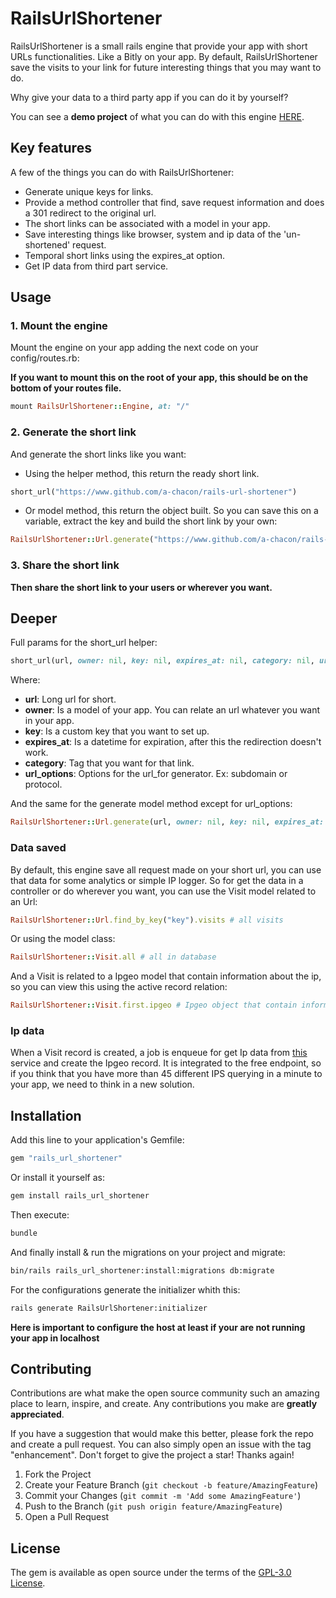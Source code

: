 # RailsUrlShortener

RailsUrlShortener is a small rails engine that provide your app with short URLs functionalities. Like a Bitly on your app. By default, RailsUrlShortener save the visits to your link for future interesting things that you may want to do.

Why give your data to a third party app if you can do it by yourself?

You can see a **demo project** of what you can do with this engine [HERE](https://paso-app.herokuapp.com/).

## Key features

A few of the things you can do with RailsUrlShortener:

* Generate unique keys for links.
* Provide a method controller that find, save request information and does a 301 redirect to the original url.
* The short links can be associated with a model in your app.
* Save interesting things like browser, system and ip data of the 'un-shortened' request.
* Temporal short links using the expires_at option.
* Get IP data from third part service.

## Usage

### 1. Mount the engine

Mount the engine on your app adding the next code on your config/routes.rb:

**If you want to mount this on the root of your app, this should be on the bottom of your routes file.**

```ruby
mount RailsUrlShortener::Engine, at: "/"

```
### 2. Generate the short link

And generate the short links like you want:

 - Using the helper method, this return the ready short link.

```ruby
short_url("https://www.github.com/a-chacon/rails-url-shortener")
```

 - Or model method, this return the object built. So you can save this on a variable, extract the key and build the short link by your own:

```ruby
RailsUrlShortener::Url.generate("https://www.github.com/a-chacon/rails-url-shortener")
```
### 3. Share the short link

**Then share the short link to your users or wherever you want.**

## Deeper

Full params for the short_url helper:
```ruby
short_url(url, owner: nil, key: nil, expires_at: nil, category: nil, url_options: {})
```
Where:
* **url**: Long url for short.
* **owner**: Is a model of your app. You can relate an url whatever you want in your app.
* **key**: Is a custom key that you want to set up.
* **expires_at**: Is a datetime for expiration, after this the redirection doesn't work.
* **category**: Tag that you want for that link.
* **url_options**: Options for the url_for generator. Ex: subdomain or protocol.


And the same for the generate model method except for url_options:
```ruby
RailsUrlShortener::Url.generate(url, owner: nil, key: nil, expires_at: nil, category: nil)
```

### Data saved

By default, this engine save all request made on your short url, you can use that data for some analytics or simple IP logger. So for get the data in a controller or do wherever you want, you can use the Visit model related to an Url:

```ruby
RailsUrlShortener::Url.find_by_key("key").visits # all visits

```
Or using the model class:
```ruby
RailsUrlShortener::Visit.all # all in database
```

And a Visit is related to a Ipgeo model that contain information about the ip, so you can view this using the active record relation:
```ruby
RailsUrlShortener::Visit.first.ipgeo # Ipgeo object that contain information of the ip
```

### Ip data

When a Visit record is created, a job is enqueue for get Ip data from [this](https://ip-api.com/) service and create the Ipgeo record. It is integrated to the free endpoint, so if you think that you have more than 45 different IPS querying in a minute to your app, we need to think in a new solution.

## Installation

Add this line to your application's Gemfile:

```ruby
gem "rails_url_shortener"
```

Or install it yourself as:
```bash
gem install rails_url_shortener
```

Then execute:
```bash
bundle
```

And finally install & run the migrations on your project and migrate:
```bash
bin/rails rails_url_shortener:install:migrations db:migrate
```

For the configurations generate the initializer whith this:

```bash
rails generate RailsUrlShortener:initializer
```
**Here is important to configure the host at least if your are not running your app in localhost**

## Contributing

Contributions are what make the open source community such an amazing place to learn, inspire, and create. Any contributions you make are **greatly appreciated**.

If you have a suggestion that would make this better, please fork the repo and create a pull request. You can also simply open an issue with the tag "enhancement".
Don't forget to give the project a star! Thanks again!

1. Fork the Project
2. Create your Feature Branch (`git checkout -b feature/AmazingFeature`)
3. Commit your Changes (`git commit -m 'Add some AmazingFeature'`)
4. Push to the Branch (`git push origin feature/AmazingFeature`)
5. Open a Pull Request

## License
The gem is available as open source under the terms of the [GPL-3.0 License](https://www.github.com/a-chacon/rails-url-shortener/blob/main/LICENSE).
